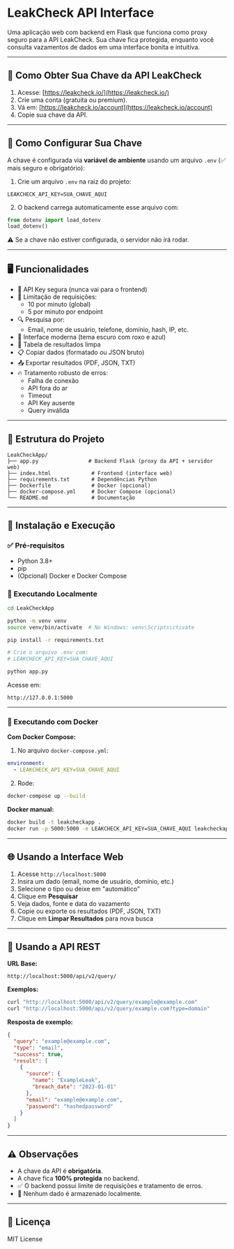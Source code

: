 # LeakCheck API Interface

Uma aplicação web com backend em Flask que funciona como proxy seguro para a API LeakCheck. Sua chave fica protegida, enquanto você consulta vazamentos de dados em uma interface bonita e intuitiva.

---

## 🔑 Como Obter Sua Chave da API LeakCheck

1. Acesse: [https://leakcheck.io/](https://leakcheck.io/)
2. Crie uma conta (gratuita ou premium).
3. Vá em: [https://leakcheck.io/account](https://leakcheck.io/account)
4. Copie sua chave da API.

---

## 🔐 Como Configurar Sua Chave

A chave é configurada via **variável de ambiente** usando um arquivo `.env` (✅ mais seguro e obrigatório):

1. Crie um arquivo `.env` na raiz do projeto:

```
LEAKCHECK_API_KEY=SUA_CHAVE_AQUI
```

2. O backend carrega automaticamente esse arquivo com:

```python
from dotenv import load_dotenv
load_dotenv()
```

⚠️ Se a chave não estiver configurada, o servidor não irá rodar.

---

## 🖥️ Funcionalidades

- 🔐 API Key segura (nunca vai para o frontend)
- 🚫 Limitação de requisições:
  - 10 por minuto (global)
  - 5 por minuto por endpoint
- 🔍 Pesquisa por:
  - Email, nome de usuário, telefone, domínio, hash, IP, etc.
- 🎨 Interface moderna (tema escuro com roxo e azul)
- 📑 Tabela de resultados limpa
- 📋 Copiar dados (formatado ou JSON bruto)
- 📤 Exportar resultados (PDF, JSON, TXT)
- 🔥 Tratamento robusto de erros:
  - Falha de conexão
  - API fora do ar
  - Timeout
  - API Key ausente
  - Query inválida

---

## 📂 Estrutura do Projeto

```
LeakCheckApp/
├── app.py                # Backend Flask (proxy da API + servidor web)
├── index.html             # Frontend (interface web)
├── requirements.txt       # Dependências Python
├── Dockerfile             # Docker (opcional)
├── docker-compose.yml     # Docker Compose (opcional)
└── README.md              # Documentação
```

---

## 🚀 Instalação e Execução

### ✅ Pré-requisitos

- Python 3.8+
- pip
- (Opcional) Docker e Docker Compose

### 🔧 Executando Localmente

```bash
cd LeakCheckApp

python -m venv venv
source venv/bin/activate  # No Windows: venv\Scripts\ctivate

pip install -r requirements.txt

# Crie o arquivo .env com:
# LEAKCHECK_API_KEY=SUA_CHAVE_AQUI

python app.py
```

Acesse em:

```
http://127.0.0.1:5000
```

---

### 🐳 Executando com Docker

**Com Docker Compose:**

1. No arquivo `docker-compose.yml`:

```yaml
environment:
  - LEAKCHECK_API_KEY=SUA_CHAVE_AQUI
```

2. Rode:

```bash
docker-compose up --build
```

**Docker manual:**

```bash
docker build -t leakcheckapp .
docker run -p 5000:5000 -e LEAKCHECK_API_KEY=SUA_CHAVE_AQUI leakcheckapp
```

---

## 🌐 Usando a Interface Web

1. Acesse `http://localhost:5000`
2. Insira um dado (email, nome de usuário, domínio, etc.)
3. Selecione o tipo ou deixe em "automático"
4. Clique em **Pesquisar**
5. Veja dados, fonte e data do vazamento
6. Copie ou exporte os resultados (PDF, JSON, TXT)
7. Clique em **Limpar Resultados** para nova busca

---

## 🔗 Usando a API REST

**URL Base:**

```
http://localhost:5000/api/v2/query/
```

**Exemplos:**

```bash
curl "http://localhost:5000/api/v2/query/example@example.com"
curl "http://localhost:5000/api/v2/query/example.com?type=domain"
```

**Resposta de exemplo:**

```json
{
  "query": "example@example.com",
  "type": "email",
  "success": true,
  "result": [
    {
      "source": {
        "name": "ExampleLeak",
        "breach_date": "2023-01-01"
      },
      "email": "example@example.com",
      "password": "hashedpassword"
    }
  ]
}
```

---

## ⚠️ Observações

- A chave da API é **obrigatória**.
- A chave fica **100% protegida** no backend.
- ✅ O backend possui limite de requisições e tratamento de erros.
- 🚫 Nenhum dado é armazenado localmente.

---

## 📜 Licença

MIT License